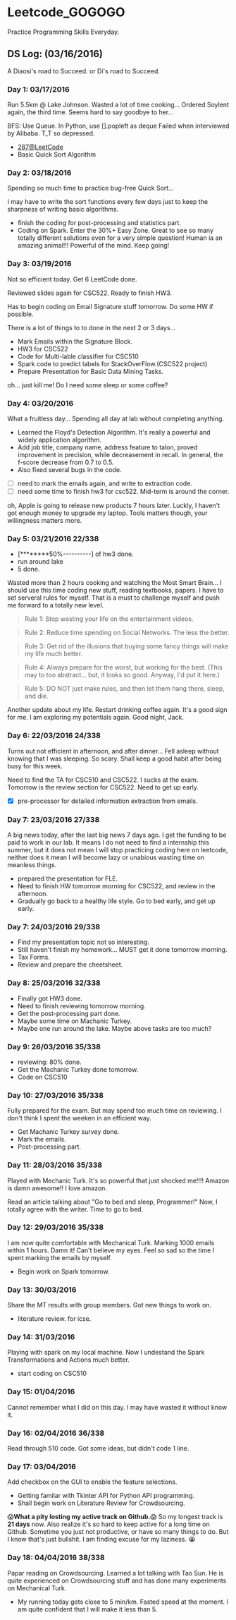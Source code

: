 # Leetcode_GOGOGO
Practice Programming Skills Everyday. 

## DS Log:   (03/16/2016)
A Diaosi's road to Succeed. or Di's road to Succeed. 

### Day 1: 03/17/2016
Run 5.5km @ Lake Johnson. Wasted a lot of time cooking... 
Ordered Soylent again, the third time. Seems hard to say goodbye to her...

BFS: Use Queue. In Python, use [].popleft as deque
Failed when interviewed by Alibaba. T_T so depressed.
- [287@LeetCode](https://leetcode.com/problems/find-the-duplicate-number/) 
- Basic Quick Sort Algorithm 



### Day 2: 03/18/2016
Spending so much time to practice bug-free Quick Sort...

I may have to write the sort functions every few days just to keep the sharpness of writing basic algorithms.

- finish the coding for post-processing and statistics part.
- Coding on Spark.
Enter the 30%+ Easy Zone.  Great to see so many totally different solutions even for a very simple question!  Human ia an amazing animal!!!  Powerful of the mind.  Keep going!

### Day 3: 03/19/2016
Not so efficient today. Get 6 LeetCode done. 

Reviewed slides again for CSC522. Ready to finish HW3.

Has to begin coding on Email Signature stuff tomorrow. Do some HW if possible.

There is a lot of things to to done in the next 2 or 3 days...
 - Mark Emails within the Signature Block.
 - HW3 for CSC522
 - Code for Multi-lable classifier for CSC510
 - Spark code to predict labels for StackOverFlow.(CSC522 project)
 - Prepare Presentation for Basic Data Mining Tasks.

oh... just kill me! Do I need some sleep or some coffee?

### Day 4: 03/20/2016
What a fruitless day... Spending all day at lab without completing anything.
 - Learned the Floyd's Detection Algorithm. It's really a powerful and widely application algorithm.
 - Add job title, company name, address feature to talon, proved improvement in precision, while decreasement in recall. In general, the f-score decrease from 0.7 to 0.5. 
 - Also fixed several bugs in the code.
 - [ ] need to mark the emails again, and write to extraction code.
 - [ ] need some time to finish hw3 for csc522. Mid-term is around the corner.

oh, Apple is going to release new products 7 hours later. Luckly, I haven't got enough money to upgrade my laptop. Tools matters though, your willingness matters more.

### Day 5: 03/21/2016   22/338
 
 - [********50%----------] of hw3 done.
 - run around lake
 - 5 done.

Wasted more than 2 hours cooking and watching the Most Smart Brain... I should use this time coding new stuff, reading textbooks, papers.  I have to set serveral rules for myself. That is a must to challenge myself and push me forward to a totally new level.

> Rule 1: Stop wasting your life on the entertainment videos.

> Rule 2: Reduce time spending on Social Networks. The less the better.

> Rule 3: Get rid of the illusions that buying some fancy things will make my life much better. 

> Rule 4: Always prepare for the worst, but working for the best. (This may to too abstract... but, it looks so good. Anyway, I'd put it here.) 

> Rule 5: DO NOT just make rules, and then let them hang there, sleep, and die.

Another update about my life. Restart drinking coffee again. It's a good sign for me. I am exploring my potentials again. Good night, Jack.

### Day 6: 22/03/2016 24/338
Turns out not efficient in afternoon, and after dinner... Fell asleep without knowing that I was sleeping. So scary. Shall keep a good habit after being busy for this week. 

Need to find the TA for CSC510 and CSC522. I sucks at the exam. Tomorrow is the review section for CSC522. Need to get up early.

- [x] pre-processor for detailed information extraction from emails.

### Day 7: 23/03/2016 27/338
A big news today, after the last big news 7 days ago. I get the funding to be paid to work in our lab. It means I do not need to find a internship this summer, but it does not mean I will stop practicing coding here on leetcode, neither does it mean I will become lazy or unabious wasting time on meanless things.
 - prepared the presentation for FLE.
 - Need to finish HW tomorrow morning for CSC522, and review in the afternoon.
 - Gradually go back to a healthy life style. Go to bed early, and get up early.

### Day 7: 24/03/2016 29/338
- Find my presentation topic not so interesting.
- Still haven't finish my homework... MUST get it done tomorrow morning. 
- Tax Forms.
- Review and prepare the cheetsheet.

### Day 8: 25/03/2016 32/338
- Finally got HW3 done.
- Need to finish reviewing tomorrow morning.
- Get the post-processing part done.
- Maybe some time on Machanic Turkey.
- Maybe one run around the lake.
Maybe above tasks are too much?

### Day 9: 26/03/2016 35/338
- reviewing: 80% done.
- Get the Machanic Turkey done tomorrow.
- Code on CSC510

### Day 10: 27/03/2016 35/338
Fully prepared for the exam. But may spend too much time on reviewing. I don't think I spent the weeken in an efficient way.
- Get Machanic Turkey survey done.
- Mark the emails.
- Post-processing part.

### Day 11: 28/03/2016 35/338
Played with Mechanic Turk. It's so powerful that just shocked me!!!! Amazon is damn awesome!! I love amazon.

Read an article talking about "Go to bed and sleep, Programmer!" Now, I totally agree with the writer. Time to go to bed.

### Day 12: 29/03/2016 35/338
I am now quite comfortable with Mechanical Turk. Marking 1000 emails within 1 hours. Damn it! Can't believe my eyes. Feel so sad so the time I spent marking the emails by myself.
- Begin work on Spark tomorrow.

### Day 13: 30/03/2016
Share the MT results with group members. Got new things to work on.
- literature review. for icse.

### Day 14: 31/03/2016
Playing with spark on my local machine.  Now I undestand the Spark Transformations and Actions much better.
- start coding on CSC510

### Day 15: 01/04/2016
Cannot remember what I did on this day. I may have wasted it without know it.

### Day 16: 02/04/2016 36/338
Read through 510 code. Got some ideas, but didn't code 1 line.

### Day 17: 03/04/2016
Add checkbox on the GUI to enable the feature selections.
- Getting familar with Tkinter API for Python API programming.
- Shall begin work on Literature Review for Crowdsourcing.

:scream:**What a pity losting my active track on Github.**:scream: So my longest track is **21 days** now. Also realize it's so hard to keep active for a long time on Github. Sometime you just not productive, or have so many things to do. But I know that's just bullshit. I am finding excuse for my laziness. :sob:

### Day 18: 04/04/2016 38/338
Papar reading on Crowdsourcing. Learned a lot talking with Tao Sun. He is quite experienced on Crowdsourcing stuff and has done many experiments on Mechanical Turk.
- My running today gets close to 5 min/km. Fasted speed at the moment. I am quite confident that I will make it less than 5.

